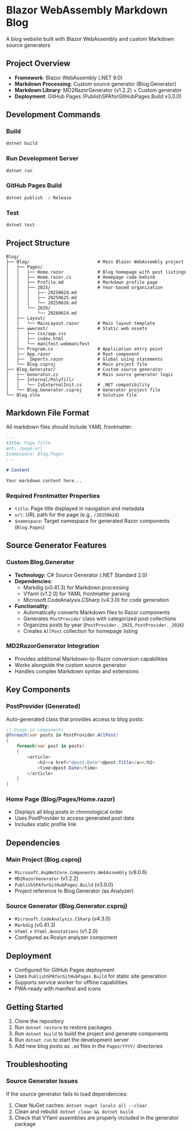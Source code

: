 # Blazor WebAssembly Markdown Blog

A blog website built with Blazor WebAssembly and custom Markdown source generators

## Project Overview
- **Framework**: Blazor WebAssembly (.NET 9.0)
- **Markdown Processing**: Custom source generator (Blog.Generator)
- **Markdown Library**: MD2RazorGenerator (v1.2.2) + Custom generator
- **Deployment**: GitHub Pages (PublishSPAforGitHubPages.Build v3.0.0)

## Development Commands

### Build
```bash
dotnet build
```

### Run Development Server
```bash
dotnet run
```

### GitHub Pages Build
```bash
dotnet publish -c Release
```

### Test
```bash
dotnet test
```

## Project Structure
```
Blog/
├── Blog/                          # Main Blazor WebAssembly project
│   ├── Pages/
│   │   ├── Home.razor             # Blog homepage with post listings
│   │   ├── Home.razor.cs          # Homepage code-behind
│   │   ├── Profile.md             # Markdown profile page
│   │   ├── 2025/                  # Year-based organization
│   │   │   ├── 20250624.md
│   │   │   ├── 20250625.md
│   │   │   └── 20250626.md
│   │   └── 2026/
│   │       └── 20260624.md
│   ├── Layout/
│   │   └── MainLayout.razor       # Main layout template
│   ├── wwwroot/                   # Static web assets
│   │   ├── css/app.css
│   │   ├── index.html
│   │   └── manifest.webmanifest
│   ├── Program.cs                 # Application entry point
│   ├── App.razor                  # Root component
│   ├── _Imports.razor             # Global using statements
│   └── Blog.csproj                # Main project file
├── Blog.Generator/                # Custom source generator
│   ├── Generator.cs               # Main source generator logic
│   ├── Internal/Polyfill/
│   │   └── IsExternalInit.cs      # .NET compatibility
│   └── Blog.Generator.csproj      # Generator project file
└── Blog.slnx                      # Solution file
```

## Markdown File Format
All markdown files should include YAML frontmatter:

```markdown
---
title: Page Title
url: /page-url
$namespace: Blog.Pages
---

# Content

Your markdown content here...
```

### Required Frontmatter Properties
- `title`: Page title displayed in navigation and metadata
- `url`: URL path for the page (e.g., `/20250624`)
- `$namespace`: Target namespace for generated Razor components (`Blog.Pages`)

## Source Generator Features

### Custom Blog.Generator
- **Technology**: C# Source Generator (.NET Standard 2.0)
- **Dependencies**: 
  - Markdig (v0.41.3) for Markdown processing
  - VYaml (v1.2.0) for YAML frontmatter parsing
  - Microsoft.CodeAnalysis.CSharp (v4.3.0) for code generation
- **Functionality**: 
  - Automatically converts Markdown files to Razor components
  - Generates `PostProvider` class with categorized post collections
  - Organizes posts by year (`PostProvider._2025`, `PostProvider._2026`)
  - Creates `AllPost` collection for homepage listing

### MD2RazorGenerator Integration
- Provides additional Markdown-to-Razor conversion capabilities
- Works alongside the custom source generator
- Handles complex Markdown syntax and extensions

## Key Components

### PostProvider (Generated)
Auto-generated class that provides access to blog posts:
```csharp
// Usage in components
@foreach(var posts in PostProvider.AllPost)
{
    foreach(var post in posts)
    {
        <article>
            <h2><a href="@post.Date">@post.Title</a></h2>
            <time>@post.Date</time>
        </article>
    }
}
```

### Home Page (Blog/Pages/Home.razor)
- Displays all blog posts in chronological order
- Uses PostProvider to access generated post data
- Includes static profile link

## Dependencies

### Main Project (Blog.csproj)
- `Microsoft.AspNetCore.Components.WebAssembly` (v9.0.6)
- `MD2RazorGenerator` (v1.2.2)
- `PublishSPAforGitHubPages.Build` (v3.0.0)
- Project reference to Blog.Generator (as Analyzer)

### Source Generator (Blog.Generator.csproj)
- `Microsoft.CodeAnalysis.CSharp` (v4.3.0)
- `Markdig` (v0.41.3)
- `VYaml` + `VYaml.Annotations` (v1.2.0)
- Configured as Roslyn analyzer component

## Deployment
- Configured for GitHub Pages deployment
- Uses `PublishSPAforGitHubPages.Build` for static site generation
- Supports service worker for offline capabilities
- PWA-ready with manifest and icons

## Getting Started
1. Clone the repository
2. Run `dotnet restore` to restore packages
3. Run `dotnet build` to build the project and generate components
4. Run `dotnet run` to start the development server
5. Add new blog posts as `.md` files in the `Pages/YYYY/` directories

## Troubleshooting

### Source Generator Issues
If the source generator fails to load dependencies:
1. Clear NuGet caches: `dotnet nuget locals all --clear`
2. Clean and rebuild: `dotnet clean && dotnet build`
3. Check that VYaml assemblies are properly included in the generator package